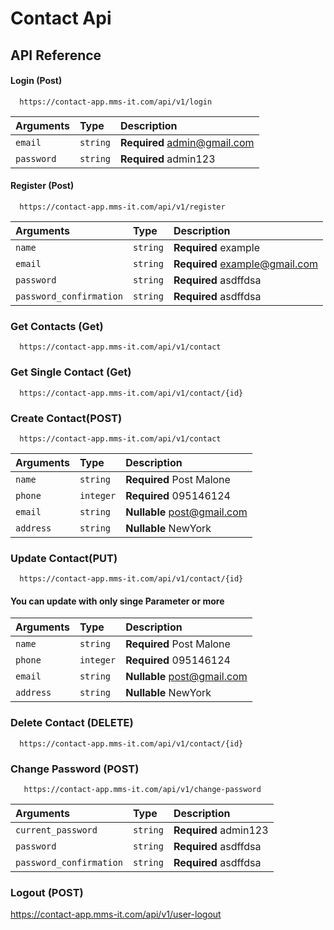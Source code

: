 
# Contact Api


## API Reference

#### Login (Post)

```http
  https://contact-app.mms-it.com/api/v1/login
```

| Arguments | Type     | Description                |
| :-------- | :------- | :------------------------- |
| `email` | `string` | **Required** admin@gmail.com |
| `password` | `string` | **Required** admin123 |


#### Register (Post)

```http
  https://contact-app.mms-it.com/api/v1/register
```

| Arguments | Type     | Description                |
| :-------- | :------- | :------------------------- |
| `name` | `string` | **Required** example |
| `email` | `string` | **Required** example@gmail.com |
| `password` | `string` | **Required** asdffdsa |
| `password_confirmation` | `string` | **Required** asdffdsa |




### Get Contacts (Get)

```http
  https://contact-app.mms-it.com/api/v1/contact
```


### Get Single Contact (Get)

```http
  https://contact-app.mms-it.com/api/v1/contact/{id}
```

### Create Contact(POST)

```http
  https://contact-app.mms-it.com/api/v1/contact
```

| Arguments | Type     | Description                |
| :-------- | :------- | :------------------------- |
| `name` | `string` | **Required** Post Malone |
| `phone` | `integer` | **Required** 095146124 |
| `email` | `string` | **Nullable** post@gmail.com |
| `address` | `string` | **Nullable** NewYork |

### Update Contact(PUT)

```http
  https://contact-app.mms-it.com/api/v1/contact/{id}
```
  #### You can update with only singe Parameter or more
| Arguments | Type     | Description                |
| :-------- | :------- | :------------------------- |
| `name` | `string` | **Required** Post Malone |
| `phone` | `integer` | **Required** 095146124 |
| `email` | `string` | **Nullable** post@gmail.com |
| `address` | `string` | **Nullable** NewYork |

### Delete Contact (DELETE)

```http
  https://contact-app.mms-it.com/api/v1/contact/{id}
```

### Change Password (POST)

```http
   https://contact-app.mms-it.com/api/v1/change-password
```

| Arguments | Type     | Description                |
| :-------- | :------- | :------------------------- |
| `current_password` | `string` | **Required** admin123 |
| `password` | `string` | **Required** asdffdsa |
| `password_confirmation` | `string` | **Required** asdffdsa |

### Logout (POST)


   https://contact-app.mms-it.com/api/v1/user-logout




